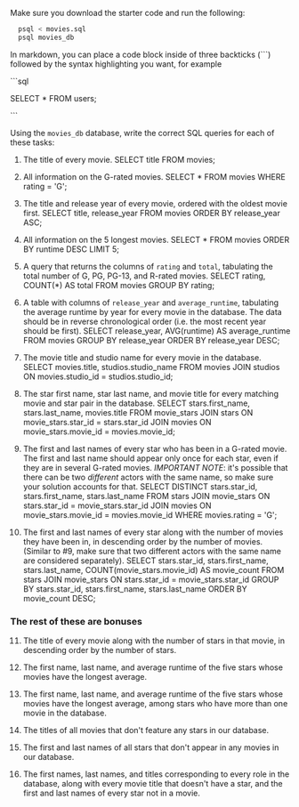 Make sure you download the starter code and run the following:

```sh
  psql < movies.sql
  psql movies_db
```

In markdown, you can place a code block inside of three backticks (```) followed by the syntax highlighting you want, for example

\```sql

SELECT \* FROM users;

\```

Using the `movies_db` database, write the correct SQL queries for each of these tasks:

1.  The title of every movie.
    SELECT title FROM movies;

2.  All information on the G-rated movies.
    SELECT * FROM movies WHERE rating = 'G';

3.  The title and release year of every movie, ordered with the
    oldest movie first.
    SELECT title, release_year FROM movies ORDER BY release_year ASC;
    
4.  All information on the 5 longest movies.
    SELECT * FROM movies ORDER BY runtime DESC LIMIT 5;

5.  A query that returns the columns of `rating` and `total`,       tabulating the total number of G, PG, PG-13, and R-rated movies.
    SELECT rating, COUNT(*) AS total FROM movies GROUP BY rating;


6.  A table with columns of `release_year` and `average_runtime`,
    tabulating the average runtime by year for every movie in the database. The data should be in reverse chronological order (i.e. the most recent year should be first).
    SELECT release_year, AVG(runtime) AS average_runtime FROM movies GROUP BY release_year ORDER BY release_year DESC;

7.  The movie title and studio name for every movie in the
    database.
    SELECT movies.title, studios.studio_name
    FROM movies
    JOIN studios ON movies.studio_id = studios.studio_id;

8.  The star first name, star last name, and movie title for every
    matching movie and star pair in the database.
    SELECT stars.first_name, stars.last_name, movies.title
    FROM movie_stars
    JOIN stars ON movie_stars.star_id = stars.star_id
    JOIN movies ON movie_stars.movie_id = movies.movie_id;

9.  The first and last names of every star who has been in a G-rated movie. The first and last name should appear only once for each star, even if they are in several G-rated movies. *IMPORTANT NOTE*: it's possible that there can be two *different* actors with the same name, so make sure your solution accounts for that.
    SELECT DISTINCT stars.star_id, stars.first_name, stars.last_name
    FROM stars
    JOIN movie_stars ON stars.star_id = movie_stars.star_id
    JOIN movies ON movie_stars.movie_id = movies.movie_id
    WHERE movies.rating = 'G';

10. The first and last names of every star along with the number
    of movies they have been in, in descending order by the number of movies. (Similar to #9, make sure
    that two different actors with the same name are considered separately).
    SELECT stars.star_id, stars.first_name, stars.last_name, COUNT(movie_stars.movie_id) AS movie_count
    FROM stars
    JOIN movie_stars ON stars.star_id = movie_stars.star_id
    GROUP BY stars.star_id, stars.first_name, stars.last_name
    ORDER BY movie_count DESC;

### The rest of these are bonuses

11. The title of every movie along with the number of stars in
    that movie, in descending order by the number of stars.

12. The first name, last name, and average runtime of the five
    stars whose movies have the longest average.

13. The first name, last name, and average runtime of the five
    stars whose movies have the longest average, among stars who have more than one movie in the database.

14. The titles of all movies that don't feature any stars in our
    database.

15. The first and last names of all stars that don't appear in any movies in our database.

16. The first names, last names, and titles corresponding to every
    role in the database, along with every movie title that doesn't have a star, and the first and last names of every star not in a movie.
